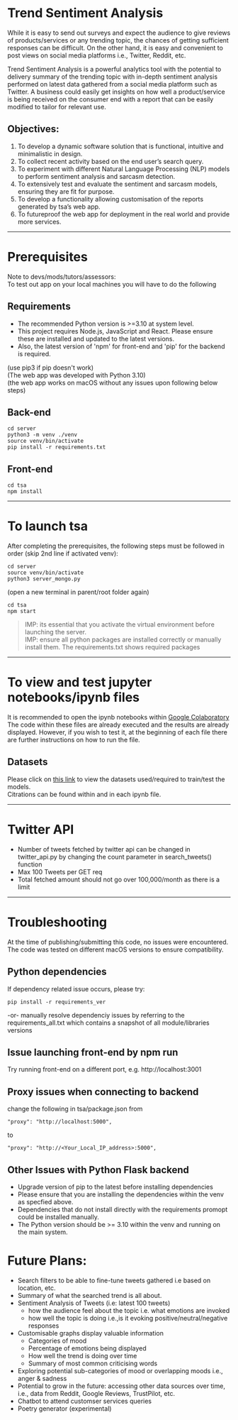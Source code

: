 # Trend Sentiment Analysis
 While it is easy to send out surveys and expect the audience to give reviews of products/services or any trending topic, the chances of getting sufficient responses can be difficult. On the other hand, it is easy and convenient to post views on social media platforms i.e., Twitter, Reddit, etc. 

 Trend Sentiment Analysis is a powerful analytics tool with the potential to delivery summary of the trending topic with in-depth sentiment analysis performed on latest data gathered from a social media platform such as Twitter. A business could easily get insights on how well a product/service is being received on the consumer end with a report that can be easily modified to tailor for relevant use.

## Objectives:
1) To develop a dynamic software solution that is functional, intuitive and minimalistic in design. 
2) To collect recent activity based on the end user’s search query. 
3) To experiment with different Natural Language Processing (NLP) models to perform sentiment analysis and sarcasm detection.
4) To extensively test and evaluate the sentiment and sarcasm models, ensuring they are fit for purpose.
5) To develop a functionality allowing customisation of the reports generated by tsa’s web app. 
6) To futureproof the web app for deployment in the real world and provide more services. 

---

# Prerequisites 
Note to devs/mods/tutors/assessors: </br>
To test out app on your local machines you will have to do the following </br>
## Requirements
- The recommended Python version is >=3.10 at system level. 
- This project requires Node.js, JavaScript and React. Please ensure these are installed and updated to the latest versions.
- Also, the latest version of 'npm' for front-end and 'pip' for the backend is required. 

(use pip3 if pip doesn't work) </br>
(The web app was developed with Python 3.10) </br>
(the web app works on macOS without any issues upon following below steps)

## Back-end
```
cd server
python3 -m venv ./venv
source venv/bin/activate
pip install -r requirements.txt
```

## Front-end
```
cd tsa
npm install
```

---

# To launch tsa
After completing the prerequisites, the following steps must be followed in order (skip 2nd line if activated venv):
```
cd server
source venv/bin/activate
python3 server_mongo.py
```
(open a new terminal in parent/root folder again)
```
cd tsa
npm start
```

>IMP: its essential that you activate the virtual environment before launching the server. </br>
>IMP: ensure all python packages are installed correctly or manually install them. The requirements.txt shows required packages</br>

---

# To view and test jupyter notebooks/ipynb files
It is recommended to open the ipynb notebooks within [Google Colaboratory](https://colab.research.google.com/) </br>
The code within these files are already executed and the results are already displayed. However, if you wish to test it,
at the beginning of each file there are further instructions on how to run the file. 

## Datasets
Please click on [this link](https://drive.google.com/drive/folders/19AwC_aP13RTJBK7Xx2J0-Q50W14Nmam8?usp=share_link) to view the datasets used/required to train/test the models. </br>
Citrations can be found within and in each ipynb file. 

---
# Twitter API
- Number of tweets fetched by twitter api can be changed in twitter_api.py by changing the count parameter in search_tweets() function
- Max 100 Tweets per GET req
- Total fetched amount should not go over 100,000/month as there is a limit

---
# Troubleshooting
At the time of publishing/submitting this code, no issues were encountered. The code was tested on different macOS versions to ensure compatibility. 
## Python dependencies
If dependency related issue occurs, please try:
```
pip install -r requirements_ver
```
-or-
manually resolve dependenciy issues by referring to the requirements_all.txt which contains a snapshot of all module/libraries versions

## Issue launching front-end by npm run
Try running front-end on a different port, e.g. http://localhost:3001

## Proxy issues when connecting to backend
change the following in tsa/package.json from
```
"proxy": "http://localhost:5000",
```
to
```
"proxy": "http://<Your_Local_IP_address>:5000",
```

## Other Issues with Python Flask backend
- Upgrade version of pip to the latest before installing dependencies
- Please ensure that you are installing the dependencies within the venv as specfied above. 
- Dependencies that do not install directly with the requirements promopt could be installed manually. 
- The Python version should be >= 3.10 within the venv and running on the main system. 

# Future Plans:
 - Search filters to be able to fine-tune tweets gathered i.e based on location, etc.
 - Summary of what the searched trend is all about.
 - Sentiment Analysis of Tweets (i.e: latest 100 tweets)
    - how the audience feel about the topic i.e. what emotions are invoked 
    - how well the topic is doing i.e.,is it evoking positive/neutral/negative responses
 - Customisable graphs display valuable information
    - Categories of mood
    - Percentage of emotions being displayed
    - How well the trend is doing over time
    - Summary of most common criticising words
 - Exploring potential sub-categories of mood or overlapping moods i.e., anger &
 sadness
 - Potential to grow in the future: accessing other data sources over time, i.e., data
 from Reddit, Google Reviews, TrustPilot, etc.
 - Chatbot to attend customser services queries
 - Poetry generator (experimental)
